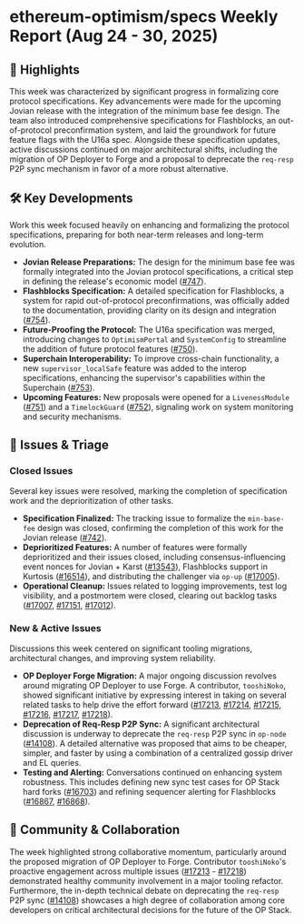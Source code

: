 # ethereum-optimism/specs Weekly Report (Aug 24 - 30, 2025)

## 🚀 Highlights
This week was characterized by significant progress in formalizing core protocol specifications. Key advancements were made for the upcoming Jovian release with the integration of the minimum base fee design. The team also introduced comprehensive specifications for Flashblocks, an out-of-protocol preconfirmation system, and laid the groundwork for future feature flags with the U16a spec. Alongside these specification updates, active discussions continued on major architectural shifts, including the migration of OP Deployer to Forge and a proposal to deprecate the `req-resp` P2P sync mechanism in favor of a more robust alternative.

## 🛠️ Key Developments
Work this week focused heavily on enhancing and formalizing the protocol specifications, preparing for both near-term releases and long-term evolution.

*   **Jovian Release Preparations:** The design for the minimum base fee was formally integrated into the Jovian protocol specifications, a critical step in defining the release's economic model ([#747](https://github.com/ethereum-optimism/specs/pull/747)).
*   **Flashblocks Specification:** A detailed specification for Flashblocks, a system for rapid out-of-protocol preconfirmations, was officially added to the documentation, providing clarity on its design and integration ([#754](https://github.com/ethereum-optimism/specs/pull/754)).
*   **Future-Proofing the Protocol:** The U16a specification was merged, introducing changes to `OptimismPortal` and `SystemConfig` to streamline the addition of future protocol features ([#750](https://github.com/ethereum-optimism/specs/pull/750)).
*   **Superchain Interoperability:** To improve cross-chain functionality, a new `supervisor_localSafe` feature was added to the interop specifications, enhancing the supervisor's capabilities within the Superchain ([#753](https://github.com/ethereum-optimism/specs/pull/753)).
*   **Upcoming Features:** New proposals were opened for a `LivenessModule` ([#751](https://github.com/ethereum-optimism/specs/pull/751)) and a `TimelockGuard` ([#752](https://github.com/ethereum-optimism/specs/pull/752)), signaling work on system monitoring and security mechanisms.

## 🐛 Issues & Triage

### Closed Issues
Several key issues were resolved, marking the completion of specification work and the deprioritization of other tasks.

*   **Specification Finalized:** The tracking issue to formalize the `min-base-fee` design was closed, confirming the completion of this work for the Jovian release ([#742](https://github.com/ethereum-optimism/specs/issues/742)).
*   **Deprioritized Features:** A number of features were formally deprioritized and their issues closed, including consensus-influencing event nonces for Jovian + Karst ([#13543](https://github.com/ethereum-optimism/specs/issues/13543)), Flashblocks support in Kurtosis ([#16514](https://github.com/ethereum-optimism/specs/issues/16514)), and distributing the challenger via `op-up` ([#17005](https://github.com/ethereum-optimism/specs/issues/17005)).
*   **Operational Cleanup:** Issues related to logging improvements, test log visibility, and a postmortem were closed, clearing out backlog tasks ([#17007](https://github.com/ethereum-optimism/specs/issues/17007), [#17151](https://github.com/ethereum-optimism/specs/issues/17151), [#17012](https://github.com/ethereum-optimism/specs/issues/17012)).

### New & Active Issues
Discussions this week centered on significant tooling migrations, architectural changes, and improving system reliability.

*   **OP Deployer Forge Migration:** A major ongoing discussion revolves around migrating OP Deployer to use Forge. A contributor, `tooshiNoko`, showed significant initiative by expressing interest in taking on several related tasks to help drive the effort forward ([#17213](https://github.com/ethereum-optimism/specs/issues/17213), [#17214](https://github.com/ethereum-optimism/specs/issues/17214), [#17215](https://github.com/ethereum-optimism/specs/issues/17215), [#17216](https://github.com/ethereum-optimism/specs/issues/17216), [#17217](https://github.com/ethereum-optimism/specs/issues/17217), [#17218](https://github.com/ethereum-optimism/specs/issues/17218)).
*   **Deprecation of Req-Resp P2P Sync:** A significant architectural discussion is underway to deprecate the `req-resp` P2P sync in `op-node` ([#14108](https://github.com/ethereum-optimism/specs/issues/14108)). A detailed alternative was proposed that aims to be cheaper, simpler, and faster by using a combination of a centralized gossip driver and EL queries.
*   **Testing and Alerting:** Conversations continued on enhancing system robustness. This includes defining new sync test cases for OP Stack hard forks ([#16703](https://github.com/ethereum-optimism/specs/issues/16703)) and refining sequencer alerting for Flashblocks ([#16867](https://github.com/ethereum-optimism/specs/issues/16867), [#16868](https://github.com/ethereum-optimism/specs/issues/16868)).

## 💬 Community & Collaboration
The week highlighted strong collaborative momentum, particularly around the proposed migration of OP Deployer to Forge. Contributor `tooshiNoko`'s proactive engagement across multiple issues ([#17213](https://github.com/ethereum-optimism/specs/issues/17213) - [#17218](https://github.com/ethereum-optimism/specs/issues/17218)) demonstrated healthy community involvement in a major tooling refactor. Furthermore, the in-depth technical debate on deprecating the `req-resp` P2P sync ([#14108](https://github.com/ethereum-optimism/specs/issues/14108)) showcases a high degree of collaboration among core developers on critical architectural decisions for the future of the OP Stack.
